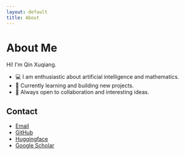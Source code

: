 ```yaml
---
layout: default
title: About
---
```


# About Me

Hi! I'm Qin Xuqiang. 
- 💻 I am enthusiastic about artificial intelligence and mathematics.
- 🌱 Currently learning and building new projects.
- 🤝 Always open to collaboration and interesting ideas.

## Contact

- [Email](mailto:russellqin@gmail.com)
- [GitHub](https://github.com/qinxuqiang)
- [Huggingface](https://huggingface.co/qinxuqiang1990)
- [Google Scholar](https://scholar.google.com/citations?user=zUjz89EAAAAJ&hl=en)
  
